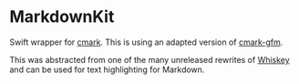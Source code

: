 # MarkdownKit

Swift wrapper for [cmark](https://github.com/commonmark/cmark). This is using an adapted version of [cmark-gfm](https://github.com/github/cmark-gfm).

This was abstracted from one of the many unreleased rewrites of [Whiskey](https://usewhiskey.com) and can be used for text highlighting for Markdown.
